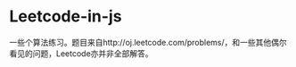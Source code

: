 Leetcode-in-js
==============

一些个算法练习。题目来自http://oj.leetcode.com/problems/，和一些其他偶尔看见的问题，Leetcode亦并非全部解答。

